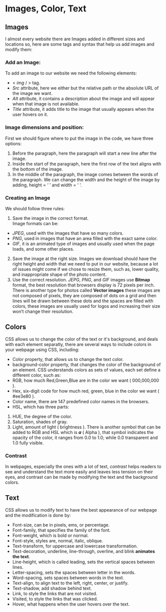 # Images, Color, Text
## Images
I almost every website there are Images added in different sizes and locations so, here are some tags and syntax that help us add images and modify them:
### Add an Image:
To add an image to our website we need the following elements:
* < *img* / >  tag.
* *Src* attribute, here we either but the relative path or the absolute URL of the image we want.
* *Alt* attribute, it contains a description about the image and will appear when that image is not available.
* *Title* attribute, it adds title to the image that usually appears when the user hovers on it.
### Image dimensions and position:
First we should figure where to put the image in the code, we have three options:
1. Before the paragraph, here the paragraph will start a new line after the image.
2. Inside the start of the paragraph, here the first row of the text aligns with the bottom of the image.
3. In the middle of the paragraph, the image comes between the words of the paragraph.
We can change the width and the height of the image by adding, height = ‘ ’ and width = ‘ ‘.
### Creating an Image
We should follow three rules:
1. Save the image in the correct format.   
Image formats can be:
 * *JPEG*, used with the images that have so many colors.
 * *PNG*, used in images that have an area filled with the exact same color.
 * *GIF*, it is an animated type of images and usually used when the page loads, and some other places.
2. Save the image at the right size.
Images we download should have the right height and width that we need to put in our website, because a lot of issues might come if we chose to resize them, such as, lower quality, and inappropriate shape of the photo content.
3. Use the correct resolution.
*JEPG*, *PNG*, and *GIF* images use **Bitmap** format, the best resolution that browsers display is 72 pixels per inch.
There is another type for photos called **Vector images** these images are not composed of pixels, they are composed of dots on a grid and then lines will be drawn between these dots and the spaces are filled with colors, these images are usually used for logos and increasing their size won’t change their resolution.
## Colors
CSS allows us to change the color of the text or it's background, and deals with each element separatly, there are several ways to include colors in your webpage using CSS, including:
* Color property, that allows us to change the text color.
* background-color property, that changes the color of the background of an element.
CSS understands colors as sets of values, each set define a different color, such as: 
* RGB, how much Red,Green,Blue are in the color we want ( 000,000,000 ).
* Hex, six-digit code for how much red, green, blue in the color we want ( #ee3e80 ).
* Color name, there are 147 predefined color names in the browsers.
* HSL, which has three parts:
 1. HUE, the degree of the color.
 2. Saturation, shades of gray.
 3. Light, amount of light ( brightness ).
There is another symbol that can be added to RGB and HSL which is ***a*** ( Alpha ), that symbol indicates the opacity of the color, it ranges from 0.0 to 1.0; while 0.0 transparent and 1.0 fully visible.
### Contrast
In webpages, especially the ones with a lot of text, *contrast* helps readers to see and understand the text more easily and leaves less tension on their eyes, and contrast can be made by modifying the text and the background colors.


## Text
CSS allows us to modify text to have the best appearance of our webpage and the modification is done by:
* Font-size, can be in pixels, ems, or percentage.
* Font-family, that specifies the family of the font.
* Font-weight, which is bold or normal.
* Font-style, styles are, normal, italic, oblique.
* Text-transform, for uppercase and lowercase transformation.
* Text-decoration, underline, line-through, overline, and blink **animates the text**.
* Line-height, which is called leading, sets the vertical spaces between lines.
* Letter-spacing, sets the spaces between letter in the words.
* Word-spacing, sets spaces between words in the text.
* Text-align, to align text to the left, right, center, or justify.
* Text-shadow, add shadow behind text.
* Link, to style the links that are not visited.
* Visited, to style the links that was clicked.
* Hover, what happens when the user hovers over the text.

